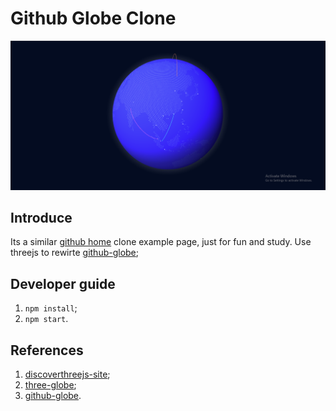 # Github Globe Clone

![Globe](/static/globe.png)

## Introduce

Its a similar [github home](https://github.com/home) clone example page, just for fun and study. Use threejs to rewirte [github-globe](https://github.com/nandhakumarRNK/github-globe-clone);

## Developer guide
1. `npm install`;
2. `npm start`.

## References
1. [discoverthreejs-site](https://github.com/looeee/discoverthreejs-site);
2. [three-globe](https://github.com/vasturiano/three-globe);
3. [github-globe](https://github.com/nandhakumarRNK/github-globe-clone).
